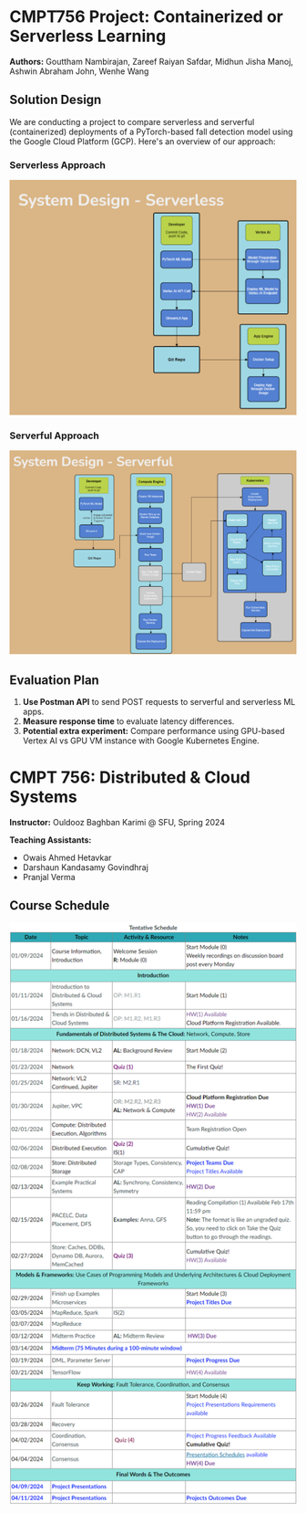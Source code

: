 # CMPT756 Project: Containerized or Serverless Learning

**Authors:** Gouttham Nambirajan, Zareef Raiyan Safdar, Midhun Jisha Manoj, Ashwin Abraham John, Wenhe Wang

## Solution Design

We are conducting a project to compare serverless and serverful (containerized) deployments of a PyTorch-based fall detection model using the Google Cloud Platform (GCP). Here's an overview of our approach:

### Serverless Approach

![Serverless System Design](serverless_system_design.png)

### Serverful Approach

![Serverful System Design](serverful_system_design.png)

## Evaluation Plan

1. **Use Postman API** to send POST requests to serverful and serverless ML apps.
2. **Measure response time** to evaluate latency differences.
3. **Potential extra experiment:** Compare performance using GPU-based Vertex AI vs GPU VM instance with Google Kubernetes Engine.


# CMPT 756: Distributed & Cloud Systems

**Instructor:** Ouldooz Baghban Karimi @ SFU, Spring 2024

**Teaching Assistants:**
- Owais Ahmed Hetavkar
- Darshaun Kandasamy Govindhraj
- Pranjal Verma

## Course Schedule

![CMPT 756 Course Schedule](course.png)
